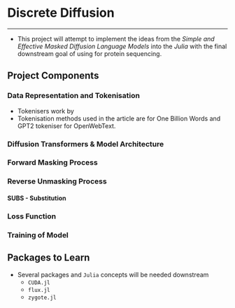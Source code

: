 # Discrete Diffusion
---
- This project will attempt to implement the ideas from the *Simple and Effective Masked Diffusion Language Models* into the *Julia* with the final downstream goal of using for protein sequencing.
## Project Components

### Data Representation and Tokenisation
- Tokenisers work by 
- Tokenisation methods used in the article are for One Billion Words and GPT2 tokeniser for OpenWebText.

### Diffusion Transformers & Model Architecture

### Forward Masking Process

### Reverse Unmasking Process

#### SUBS - Substitution

### Loss Function

### Training of Model

## Packages to Learn
- Several packages and `Julia` concepts will be needed downstream 
	- `CUDA.jl`
	- `flux.jl`
	- `zygote.jl`
